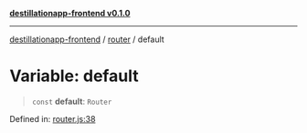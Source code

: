 [**destillationapp-frontend v0.1.0**](../../README.md)

***

[destillationapp-frontend](../../modules.md) / [router](../README.md) / default

# Variable: default

> `const` **default**: `Router`

Defined in: [router.js:38](https://github.com/DestillApp/main/blob/76aba95a5d8c1d9174ebde73d7b50f0ea64b491a/frontend/src/router.js#L38)
